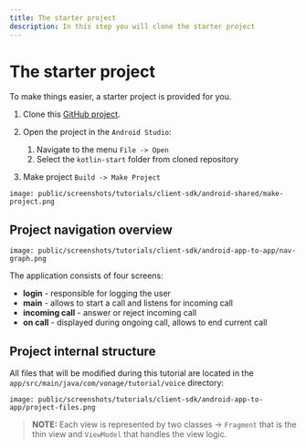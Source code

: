 ```yaml
---
title: The starter project
description: In this step you will clone the starter project
---
```


# The starter project

To make things easier, a starter project is provided for you.

1. Clone this [GitHub project](https://github.com/nexmo-community/client-sdk-android-tutorial-voice-app-to-app).

2. Open the project in the `Android Studio`:
   
   1. Navigate to the menu `File -> Open` 
   2. Select the `kotlin-start` folder from cloned repository

3. Make project `Build -> Make Project` 

```screenshot
image: public/screenshots/tutorials/client-sdk/android-shared/make-project.png
```

## Project navigation overview

```screenshot
image: public/screenshots/tutorials/client-sdk/android-app-to-app/nav-graph.png
```

The application consists of four screens: 

- **login** - responsible for logging the user
- **main** - allows to start a call and listens for incoming call
- **incoming call** - answer or reject incoming call
- **on call** - displayed during ongoing call, allows to end current call

## Project internal structure

All files that will be modified during this tutorial are located in the `app/src/main/java/com/vonage/tutorial/voice` directory:

```screenshot
image: public/screenshots/tutorials/client-sdk/android-app-to-app/project-files.png
```

> **NOTE:** Each view is represented by two classes -> `Fragment` that is the thin view and `ViewModel` that handles the view logic.
